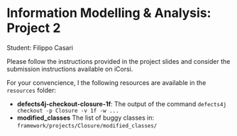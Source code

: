 # Information Modelling & Analysis: Project 2

Student: Filippo Casari

Please follow the instructions provided in the project slides 
and consider the submission instructions available on iCorsi.

For your convencience, I the following resources are available in the `resources` folder:
- **defects4j-checkout-closure-1f**: The output of the command `defects4j checkout -p Closure -v 1f -w ...`
- **modified_classes** The list of buggy classes in: `framework/projects/Closure/modified_classes/`
